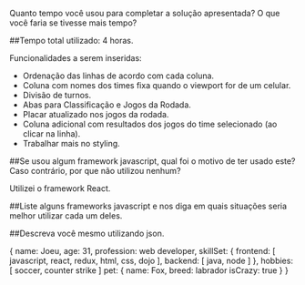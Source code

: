 Quanto tempo você usou para completar a solução apresentada? O que você faria se tivesse mais tempo?

##Tempo total utilizado: 4 horas.

Funcionalidades a serem inseridas:
  - Ordenação das linhas de acordo com cada coluna.
  - Coluna com nomes dos times fixa quando o viewport for de um celular.
  - Divisão de turnos.
  - Abas para Classificação e Jogos da Rodada.
  - Placar atualizado nos jogos da rodada.
  - Coluna adicional com resultados dos jogos do time selecionado (ao clicar na linha).
  - Trabalhar mais no styling.

##Se usou algum framework javascript, qual foi o motivo de ter usado este? Caso contrário, por que não utilizou nenhum?

Utilizei o framework React.

##Liste alguns frameworks javascript e nos diga em quais situações seria melhor utilizar cada um deles.

##Descreva você mesmo utilizando json.

{
  name: Joeu,
  age: 31,
  profession: web developer,
  skillSet: {
    frontend: [
      javascript,
      react,
      redux,
      html,
      css,
      dojo
    ],
    backend: [
      java,
      node
    ]
  },
  hobbies: [
    soccer,
    counter strike
  ]
  pet: {
    name: Fox,
    breed: labrador
    isCrazy: true
  }
}
